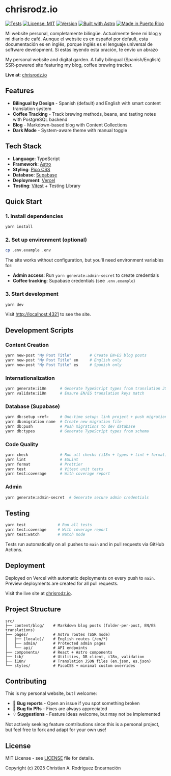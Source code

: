 # chrisrodz.io

[![Tests](https://github.com/chrisrodz/chrisrodz.io/actions/workflows/test.yml/badge.svg)](https://github.com/chrisrodz/chrisrodz.io/actions/workflows/test.yml)
[![License: MIT](https://img.shields.io/badge/License-MIT-yellow.svg)](https://opensource.org/licenses/MIT)
[![Version](https://img.shields.io/github/package-json/v/chrisrodz/chrisrodz.io)](https://github.com/chrisrodz/chrisrodz.io)
[![Built with Astro](https://astro.badg.es/v2/built-with-astro/tiny.svg)](https://astro.build)
[![Made in Puerto Rico](https://img.shields.io/badge/Made%20in-Puerto%20Rico%20🇵🇷-red)](https://chrisrodz.io)

Mi website personal, completamente bilingüe. Actualmente tiene mi blog y mi diario de café. Aunque el website es en español por default, esta documentación es en inglés, porque inglés es el lenguaje universal de software development. Si estás leyendo esta oración, te envío un abrazo

My personal website and digital garden. A fully bilingual (Spanish/English) SSR-powered site featuring my blog, coffee brewing tracker.

**Live at**: [chrisrodz.io](https://chrisrodz.io)

## Features

- **Bilingual by Design** - Spanish (default) and English with smart content translation system
- **Coffee Tracking** - Track brewing methods, beans, and tasting notes with PostgreSQL backend
- **Blog** - Markdown-based blog with Content Collections
- **Dark Mode** - System-aware theme with manual toggle

## Tech Stack

- **Language**: TypeScript
- **Framework**: [Astro](https://astro.build)
- **Styling**: [Pico CSS](https://picocss.com/)
- **Database**: [Supabase](https://supabase.com)
- **Deployment**: [Vercel](https://vercel.com)
- **Testing**: [Vitest](https://vitest.dev) + Testing Library

## Quick Start

### 1. Install dependencies

```bash
yarn install
```

### 2. Set up environment (optional)

```bash
cp .env.example .env
```

The site works without configuration, but you'll need environment variables for:

- **Admin access**: Run `yarn generate:admin-secret` to create credentials
- **Coffee tracking**: Supabase credentials (see `.env.example`)

### 3. Start development

```bash
yarn dev
```

Visit <http://localhost:4321> to see the site.

## Development Scripts

### Content Creation

```bash
yarn new-post "My Post Title"        # Create EN+ES blog posts
yarn new-post "My Post Title" en     # English only
yarn new-post "My Post Title" es     # Spanish only
```

### Internationalization

```bash
yarn generate:i18n      # Generate TypeScript types from translation JSON
yarn validate:i18n      # Ensure EN/ES translation keys match
```

### Database (Supabase)

```bash
yarn db:setup <ref>     # One-time setup: link project + push migrations
yarn db:migration name  # Create new migration file
yarn db:push            # Push migrations to dev database
yarn db:types           # Generate TypeScript types from schema
```

### Code Quality

```bash
yarn check              # Run all checks (i18n + types + lint + format)
yarn lint               # ESLint
yarn format             # Prettier
yarn test               # Vitest unit tests
yarn test:coverage      # With coverage report
```

### Admin

```bash
yarn generate:admin-secret  # Generate secure admin credentials
```

## Testing

```bash
yarn test              # Run all tests
yarn test:coverage     # With coverage report
yarn test:watch        # Watch mode
```

Tests run automatically on all pushes to `main` and in pull requests via GitHub Actions.

## Deployment

Deployed on Vercel with automatic deployments on every push to `main`. Preview deployments are created for all pull requests.

Visit the live site at [chrisrodz.io](https://chrisrodz.io).

## Project Structure

```plaintext
src/
├── content/blog/    # Markdown blog posts (folder-per-post, EN/ES translations)
├── pages/           # Astro routes (SSR mode)
│   ├── [locale]/    # English routes (/en/*)
│   ├── admin/       # Protected admin pages
│   └── api/         # API endpoints
├── components/      # React + Astro components
├── lib/             # Utilities, DB client, i18n, validation
├── i18n/            # Translation JSON files (en.json, es.json)
└── styles/          # PicoCSS + minimal custom overrides
```

## Contributing

This is my personal website, but I welcome:

- 🐛 **Bug reports** - Open an issue if you spot something broken
- 🔧 **Bug fix PRs** - Fixes are always appreciated
- 💡 **Suggestions** - Feature ideas welcome, but may not be implemented

Not actively seeking feature contributions since this is a personal project, but feel free to fork and adapt for your own use!

## License

MIT License - see [LICENSE](LICENSE) file for details.

Copyright (c) 2025 Christian A. Rodriguez Encarnación
